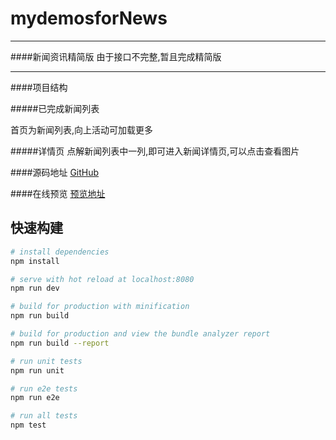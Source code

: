 # mydemosforNews
****
####新闻资讯精简版
   由于接口不完整,暂且完成精简版
  ****
####项目结构

#####已完成新闻列表

  首页为新闻列表,向上活动可加载更多

#####详情页
  点解新闻列表中一列,即可进入新闻详情页,可以点击查看图片


####源码地址
[GitHub](https://github.com/2902854803/mydemo)

####在线预览
[预览地址]()

## 快速构建
``` bash
# install dependencies
npm install

# serve with hot reload at localhost:8080
npm run dev

# build for production with minification
npm run build

# build for production and view the bundle analyzer report
npm run build --report

# run unit tests
npm run unit

# run e2e tests
npm run e2e

# run all tests
npm test
```
